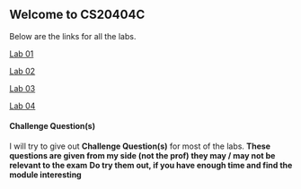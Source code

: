 ## Welcome to CS20404C

Below are the links for all the labs.

  [Lab 01](https://sidhant007.github.io/CS2040C/lab01)

  [Lab 02](https://sidhant007.github.io/CS2040C/lab02)

  [Lab 03](https://sidhant007.github.io/CS2040C/lab03)

  [Lab 04](https://sidhant007.github.io/CS2040C/lab04)

#### Challenge Question(s)
I will try to give out **Challenge Question(s)** for most of the labs.
**These questions are given from my side (not the prof) they may / may not be relevant to the exam**
**Do try them out, if you have enough time and find the module interesting**
